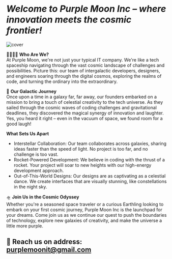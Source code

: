 # _Welcome to Purple Moon Inc – where innovation meets the cosmic frontier!_
![cover](https://scontent.ftbs6-2.fna.fbcdn.net/v/t39.30808-6/415227439_7171831232853440_5711546110953460637_n.jpg?_nc_cat=102&ccb=1-7&_nc_sid=783fdb&_nc_ohc=gwGEXh7LA8oAX_FHoie&_nc_ht=scontent.ftbs6-2.fna&oh=00_AfA_fDzita0GSYYH59Rgw0joIYPned0Ym9eoi3liDoacTQ&oe=65B3C716)

👩‍🚀👩‍🚀 **Who Are We?**  
At Purple Moon, we're not just your typical IT company. We're like a tech spaceship navigating through the vast cosmic landscape of challenges and possibilities. Picture this: our team of intergalactic developers, designers, and engineers soaring through the digital cosmos, exploring the realms of code, and turning the ordinary into the extraordinary.

🚀 **Our Galactic Journey**  
Once upon a time in a galaxy far, far away, our founders embarked on a mission to bring a touch of celestial creativity to the tech universe. As they sailed through the cosmic waves of coding challenges and gravitational deadlines, they discovered the magical synergy of innovation and laughter. Yes, you heard it right – even in the vacuum of space, we found room for a good laugh!

**What Sets Us Apart**  
*  Interstellar Collaboration: Our team collaborates across galaxies, sharing ideas faster than the speed of light. No project is too far, and no challenge is too vast.
*  Rocket-Powered Development: We believe in coding with the thrust of a rocket. Your project will soar to new heights with our high-energy development approach.
*  Out-of-This-World Designs: Our designs are as captivating as a celestial dance. We create interfaces that are visually stunning, like constellations in the night sky.

🛸 **Join Us in the Cosmic Odyssey**  
Whether you're a seasoned space traveler or a curious Earthling looking to embark on your first cosmic journey, Purple Moon Inc is the launchpad for your dreams. Come join us as we continue our quest to push the boundaries of technology, explore new galaxies of creativity, and make the universe a little more purple.

## 📧 Reach us on address: purplemoonit@gmail.com

